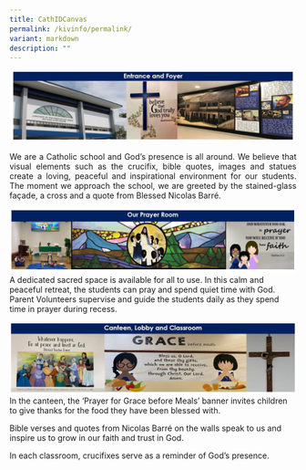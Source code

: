 ```yaml
---
title: CathIDCanvas
permalink: /kivinfo/permalink/
variant: markdown
description: ""
---
```

![](/images/CatholicID/Environment_1.JPG)
<p style="text-align: justify;">We are a Catholic school and God’s presence is all around. We believe that visual elements such as the crucifix, bible quotes, images and statues create a loving, peaceful and inspirational environment for our students. The moment we approach the school, we are greeted by the stained-glass façade, a cross and a quote from Blessed Nicolas Barré.</p>

![](/images/CatholicID/Environment_2.JPG)
A  dedicated sacred space is available for all to use. In this calm and peaceful retreat, the students can pray and spend quiet time with God. 
Parent Volunteers supervise and guide the students daily as they spend time in prayer during recess.

![](/images/CatholicID/Environment_3.JPG)
In the canteen, the ‘Prayer for Grace before Meals’ banner invites children to give thanks for the food they have been blessed with.
	
Bible verses and quotes from Nicolas Barré on the walls speak to us and inspire us to grow in our faith and trust in God.
	
In each classroom, crucifixes serve as a reminder of God’s presence.
